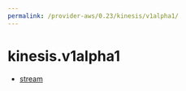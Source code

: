 ```yaml
---
permalink: /provider-aws/0.23/kinesis/v1alpha1/
---
```


# kinesis.v1alpha1



* [stream](stream.md)